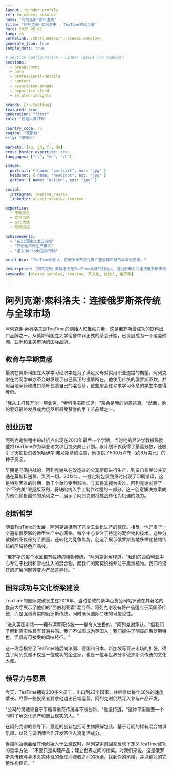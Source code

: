 ```yaml
---
layout: founder-profile
ref: ru-alexei-sokolov
name: "阿列克谢·索科洛夫"
title: "阿列克谢·索科洛夫 - TeaTime的远见者"
date: 2025-05-01
lang: zh
permalink: /zh/founders/ru-alexei-sokolov/
generate_json: true
sample_data: true

# Section Configuration - Linear layout (no sidebar)
sections:
  - breadcrumbs
  - hero
  - professional-details
  - content
  - associated-brands
  - expertise-cloud
  - related-insights

brands: [ru-teatime]
featured: true
generation: "first"
role: "创始人兼CEO"

country_code: ru
region: "莫斯科"
city: "莫斯科"

markets: [ru, gb, fr, de]
cross_border_expertise: true
languages: ["ru", "en", "zh"]

images:
  portrait: { name: "portrait", ext: "jpg" }
  headshot: { name: "headshot", ext: "jpg" }
  action: { name: "action", ext: "jpg" }

social:
  instagram: teatime_russia
  linkedin: alexei-sokolov-teatime

expertise:
  - 茶叶混合
  - 饮料创新
  - 文化大使
  - 品牌讲述

achievements:
  - "在23国建立出口网络"
  - "开创地区微生产模式"
  - "进入Harrods国际市场"

brief_bio: "TeaTime创始人，将俄罗斯茶文化推广至全球市场的品牌远见者。"

description: "阿列克谢·索科洛夫是TeaTime品牌的创始人，通过创新方式连接俄罗斯传统与全球消费者。"
keywords: [alexei sokolov, teatime, 茶文化, 创始人, 俄罗斯]
---
```


# 阿列克谢·索科洛夫：连接俄罗斯茶传统与全球市场

阿列克谢·索科洛夫是TeaTime的创始人和推动力量，这是俄罗斯最成功的饮料出口品牌之一。从莫斯科国立大学宿舍中非正式的茶会开始，已发展成为一个覆盖欧洲、亚洲和北美市场的国际品牌。

## 教育与早期灵感

最初在莫斯科国立大学学习经济学是为了满足父母对实用职业道路的期望，阿列克谢在为同学举办茶会时发现了自己真正的激情所在。他使用传统的俄罗斯茶炊，并用当地草药和进口茶叶创造自己的混合茶，这些聚会在寻求学习休息的学生中变得传奇。

"我从未打算开创一项业务，"索科洛夫回忆道。"茶会是我的创意逃离。"然而，他的爱好最终发展成为俄罗斯最受赞誉的手工艺品牌之一。

## 创业历程

阿列克谢旅程中的转折点出现在2010年最后一个学期，当时他的经济学教授鼓励他将TeaTime作为毕业论文项目提交商业计划。该计划不仅获得了最高分数，还吸引了天使投资者米哈伊尔·弗龙斯基的注意，他提供了500万卢布（约8万美元）的种子资金。

早期是充满挑战的，阿列克谢从在改造过的公寓厨房进行生产，到亲自乘坐公共交通在莫斯科送货，负责一切。2012年，一批定制包装到货时出现了印刷错误，这是特别困难的时期，数千个单位受到影响。与其将其视为灾难，阿列克谢创建了一个"不完美"限量版系列，将缺陷纳入手工制作过程的一部分。这一创意解决方案成为他们销售最快的系列之一，展示了阿列克谢将挑战转化为机遇的能力。

## 创新哲学

随着TeaTime的发展，阿列克谢抵制了完全工业化生产的建议。相反，他开发了一个遍布俄罗斯的微型生产中心网络，每个中心专注于特定的混合物和技术。这种分散模式不仅保持了质量，还转化为竞争优势，创造了展示俄罗斯各地多样化植物传统的区域特色产品线。

"俄罗斯的每个地区都有独特的植物传统，"阿列克谢解释道。"我们的西伯利亚中心专注于松树和雪松注入的混合物，而我们的索契设施专注于黑海植物。我们将潜在的扩展问题转变为产品差异化。"

## 国际成功与文化桥梁建设

TeaTime的国际突破发生在2018年，当时伦敦的豪华百货公司哈罗德在其著名的食品大厅展示了他们的"西伯利亚霜"混合茶。阿列克谢没有将产品适应于英国茶传统，而是强调真实的俄罗斯传统，同时确保国际口味的可接受性。

"进入英国市场——拥有深厚茶传统——是令人生畏的，"阿列克谢承认。"但我们了解到真实性具有普遍共鸣。我们不试图成为英国人；我们提供了明显的俄罗斯特色，但具有可接受的风味特征。"

这一理念指导了TeaTime随后向法国、德国和日本、新加坡等亚洲市场的扩张，确立了阿列克谢不仅是一位成功的企业家，也是一位与世界分享俄罗斯茶传统的文化大使。

## 领导力与愿景

今天，TeaTime拥有200多名员工，出口到23个国家，并继续以每年30%的速度增长。尽管一些投资者要求他退出日常运营，阿列克谢仍然深入参与产品开发。

"公司的灵魂来自于平衡尊重茶传统与不断创新，"他坚持道。"这种平衡需要一个同时了解文化遗产和商业现实的人。"

在阿列克谢的领导下，最近的创新包括可生物降解包装、基于订阅的稀有混合物俱乐部，以及与调酒师合作开发茶注入鸡尾酒成分。

当被问及他会给其他创始人什么建议时，阿列克谢的回答反映了定义TeaTime成功的哲学方法："不要只是构建产品；建立世界之间的桥梁。对我们来说，这是俄罗斯茶传统与寻求真实体验的全球消费者之间的桥梁。找到你的桥梁，并以绝对的完整性构建它。"
